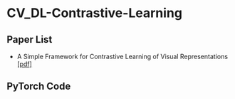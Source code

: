 # CV_DL-Contrastive-Learning

## Paper List
- A Simple Framework for Contrastive Learning of Visual Representations
  [[pdf]](https://arxiv.org/pdf/2002.05709.pdf) 
## PyTorch Code

## 
